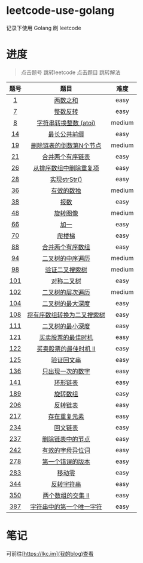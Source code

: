 # leetcode-use-golang

记录下使用 Golang 刷 leetcode

# 进度

> 点击题号 跳转leetcode 
> 点击题目 跳转解法

|题号|题目|难度|
|:-:|:-:|:-:|
|[1](https://leetcode-cn.com/problems/two-sum/)|[两数之和](https://github.com/leekachung/leetcode-use-golang/blob/master/easy/1.go)|easy|
|[7](https://leetcode-cn.com/problems/reverse-integer/)|[整数反转](https://github.com/leekachung/leetcode-use-golang/blob/master/easy/7.go)|easy|
|[8](https://leetcode-cn.com/problems/string-to-integer-atoi/)|[字符串转换整数 (atoi)](https://github.com/leekachung/leetcode-use-golang/blob/master/medium/8.go)|medium|
|[14](https://leetcode-cn.com/problems/longest-common-prefix/)|[最长公共前缀](https://github.com/leekachung/leetcode-use-golang/blob/master/easy/14.go)|easy|
|[19](https://leetcode-cn.com/problems/remove-nth-node-from-end-of-list/)|[删除链表的倒数第N个节点](https://github.com/leekachung/leetcode-use-golang/blob/master/medium/19.go)|medium|
|[21](https://leetcode-cn.com/problems/merge-two-sorted-lists/)|[合并两个有序链表](https://github.com/leekachung/leetcode-use-golang/blob/master/easy/21.go)|easy|
|[26](https://leetcode-cn.com/problems/remove-duplicates-from-sorted-array/)|[从排序数组中删除重复项](https://github.com/leekachung/leetcode-use-golang/blob/master/easy/26.go)|easy|
|[28](https://leetcode-cn.com/problems/implement-strstr/)|[实现strStr()](https://github.com/leekachung/leetcode-use-golang/blob/master/easy/28.go)|easy|
|[36](https://leetcode-cn.com/problems/valid-sudoku/)|[有效的数独](https://github.com/leekachung/leetcode-use-golang/blob/master/medium/36.go)|medium|
|[38](https://leetcode-cn.com/problems/count-and-say/)|[报数](https://github.com/leekachung/leetcode-use-golang/blob/master/easy/38.go)|easy|
|[48](https://leetcode-cn.com/problems/rotate-image/)|[旋转图像](https://github.com/leekachung/leetcode-use-golang/blob/master/medium/48.go)|medium|
|[66](https://leetcode-cn.com/problems/plus-one/)|[加一](https://github.com/leekachung/leetcode-use-golang/blob/master/easy/66.go)|easy|
|[70](https://leetcode-cn.com/problems/climbing-stairs/)|[爬楼梯](https://github.com/leekachung/leetcode-use-golang/blob/master/easy/70.go)|easy|
|[88](https://leetcode-cn.com/problems/merge-sorted-array/)|[合并两个有序数组](https://github.com/leekachung/leetcode-use-golang/blob/master/easy/88.go)|easy|
|[94](https://leetcode-cn.com/problems/binary-tree-inorder-traversal/)|[二叉树的中序遍历](https://github.com/leekachung/leetcode-use-golang/blob/master/medium/94.go)|medium|
|[98](https://leetcode-cn.com/problems/validate-binary-search-tree/)|[验证二叉搜索树](https://github.com/leekachung/leetcode-use-golang/blob/master/medium/98.go)|medium|
|[101](https://leetcode-cn.com/problems/symmetric-tree/submissions/)|[对称二叉树](https://github.com/leekachung/leetcode-use-golang/blob/master/easy/101.go)|easy|
|[102](https://leetcode-cn.com/problems/binary-tree-level-order-traversal/)|[二叉树的层次遍历](https://github.com/leekachung/leetcode-use-golang/blob/master/medium/102.go)|medium|
|[104](https://leetcode-cn.com/problems/maximum-depth-of-binary-tree/)|[二叉树的最大深度](https://github.com/leekachung/leetcode-use-golang/blob/master/easy/104.go)|easy|
|[108](https://leetcode-cn.com/problems/convert-sorted-array-to-binary-search-tree/)|[将有序数组转换为二叉搜索树](https://github.com/leekachung/leetcode-use-golang/blob/master/easy/108.go)|easy|
|[111](https://leetcode-cn.com/problems/minimum-depth-of-binary-tree/)|[二叉树的最小深度](https://github.com/leekachung/leetcode-use-golang/blob/master/easy/111.go)|easy|
|[121](https://leetcode-cn.com/problems/best-time-to-buy-and-sell-stock/)|[买卖股票的最佳时机](https://github.com/leekachung/leetcode-use-golang/blob/master/easy/121.go)|easy|
|[122](https://leetcode-cn.com/problems/best-time-to-buy-and-sell-stock-ii/)|[买卖股票的最佳时机 II](https://github.com/leekachung/leetcode-use-golang/blob/master/easy/122.go)|easy|
|[125](https://leetcode-cn.com/problems/valid-palindrome/)|[验证回文串](https://github.com/leekachung/leetcode-use-golang/blob/master/easy/125.go)|easy|
|[136](https://leetcode-cn.com/problems/single-number/)|[只出现一次的数字](https://github.com/leekachung/leetcode-use-golang/blob/master/easy/136.go)|easy|
|[141](https://leetcode-cn.com/problems/linked-list-cycle/)|[环形链表](https://github.com/leekachung/leetcode-use-golang/blob/master/easy/141.go)|easy|
|[189](https://leetcode-cn.com/problems/rotate-array/)|[旋转数组](https://github.com/leekachung/leetcode-use-golang/blob/master/easy/189.go)|easy|
|[206](https://leetcode-cn.com/problems/reverse-linked-list/)|[反转链表](https://github.com/leekachung/leetcode-use-golang/blob/master/easy/206.go)|easy|
|[217](https://leetcode-cn.com/problems/contains-duplicate/submissions/)|[存在重复元素](https://github.com/leekachung/leetcode-use-golang/blob/master/easy/217.go)|easy|
|[234](https://leetcode-cn.com/problems/palindrome-linked-list/)|[回文链表](https://github.com/leekachung/leetcode-use-golang/blob/master/easy/234.go)|easy|
|[237](https://leetcode-cn.com/problems/delete-node-in-a-linked-list/)|[删除链表中的节点](https://github.com/leekachung/leetcode-use-golang/blob/master/easy/237.go)|easy|
|[242](https://leetcode-cn.com/problems/valid-anagram/)|[有效的字母异位词](https://github.com/leekachung/leetcode-use-golang/blob/master/easy/242.go)|easy|
|[278](https://leetcode-cn.com/problems/first-bad-version/)|[第一个错误的版本](https://github.com/leekachung/leetcode-use-golang/blob/master/easy/278.go)|easy|
|[283](https://leetcode-cn.com/problems/move-zeroes/)|[移动零](https://github.com/leekachung/leetcode-use-golang/blob/master/easy/283.go)|easy|
|[344](https://leetcode-cn.com/problems/reverse-string/)|[反转字符串](https://github.com/leekachung/leetcode-use-golang/blob/master/easy/344.go)|easy|
|[350](https://leetcode-cn.com/problems/intersection-of-two-arrays-ii/)|[两个数组的交集 II](https://github.com/leekachung/leetcode-use-golang/blob/master/easy/350.go)|easy|
|[387](https://leetcode-cn.com/problems/first-unique-character-in-a-string/)|[字符串中的第一个唯一字符](https://github.com/leekachung/leetcode-use-golang/blob/master/easy/387.go)|easy|

# 笔记
可前往[https://lkc.im](我的blog)查看
